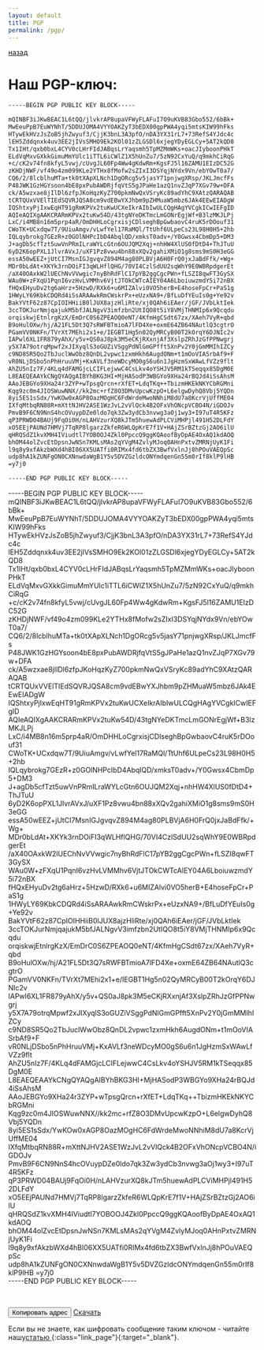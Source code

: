 ```yaml
---
layout: default
title: PGP
permalink: /pgp/
---
```


<a href="/contact/" class="link_page-no"><i class="icon fa fa-long-arrow-left"></i> назад</a>

# Наш PGP-ключ:

```html
-----BEGIN PGP PUBLIC KEY BLOCK-----

mQINBF3iJKwBEAC1L6tQQ/jlvkrAP8upaVFWyFLAFuI7O9uKVB83Gbo552/6bBk+
MwEeuPpB7EuWYNhT/5DDUJOMA4VYYOAKZyT3bEDX00gpPWA4yqi5mtsKIW99hFks
HTywEkHVzJsZoB5jhZwyuf3/CjjK3bnL3A3pfO/nDA3YX31rL7+73RefS4YJdc4c
lEH5Zddqnxk4uv3EE2jIVsSMHO9Ek2KOl01zZLGSDl6xjegYDyEGLCy+5AT2kQD8
Tx1IHt/qxb0bxL4CYV0cLHrFIdJABqsLrYaqsmh5TpMZMmWKs+oacJIyboonPHkT
ELdVqMxvGXkkGimuMmYUlc1iTTL6iCWlZ1X5hUnZu7/5zN92CxYuQ/q9mkhCiRqG
+c/cK2v74fn8kfyL5vwj/cUvgJL60Fp4Ww4gKdwRm+KgsFJ5l16ZAMU1EIzDC52G
zKHDjNWF/vf49o4zm099KLe2YTHx8fMofw2sZIxI3DSYqjNYdx9Vn/ebYOwT0a7/
CQ6/2/8lcblhuMTa+tk0tXApXLNch1DgORcg5v5jasY71pnjwgXRsp/JKLJmcfFs
P48JWK1GzHGYsoon4bE8pxPubAWDRjfqVtS5gJPaHe1azQ1nvZJqP7XGv79w+DFA
ck/A5wzxae8jIlDl6zfpJKoHqzKyZ700pkmNwQxVSryKc89adYhC9XAtzQARAQAB
tCRTQUxVVElTIEdSQVRJQSA8cm9vdEBwYXJhbm9pZHMuaW5mbz6JAk4EEwEIADgW
IQShtxyPjIxwEqHT91gRmKPVx2tuKwUCXeIkrAIbIwULCQgHAgYVCgkICwIEFgID
AQIeAQIXgAAKCRARmKPVx2tuKw54D/43tgNYeDKTmcLmGONrEgjWf+B3lzMKJLPj
LxC/i4MB8n16m5prp4aR/OmDHHLoCgrxisjCDlseghBpGwbaovC4ruK5rDOouf31
CWoTK+UCxdqw7T/9UiuAmgv/vLwfYel17RaMQl/TtUhf6ULpeCs23L98H0H5+2hb
IQLqybrokg7GEzR+z0GOlNHPcIbD4AbqlQD/xmksT0adv+/Y0Gwsx4CbmDp5+DM3
J+agDb5cfTzt5uwVnPRmILraWYLcGtn6OUJQM2Xqj+nhHW4XlUS0fDtD4+ThJTuU
6yD2K6opPXL1JlvrAVxJ/uXF1Pz8vwu4bn88xXQv2gahiXMiO1g8sms9mS0H3eGG
essA50wEEZ+jUtCI7MsnIGJgvqvZ894M4ag80PLBVjA6H0FrQ0jxJaBdFfk/+Wg+
MDr0bLdAt+XKYk3rnDOiFI3qWLHflQHG/70VI4CzlSdUU2sqWhY9E0WBRpdgerEt
/aX40OAxkW2lUEChNvVVwgic7nyBhRdFlC17pYB2ggCgcPWn+fLSZI8qwFT3GySX
WAu0W+zFXqU1PqnI6vzHvLVMMhv6VjtJTOkCWTcAIEY04A6LboiuwzmdY5i72nBX
fHQxEHyuDv2tg6aHrz+5HzwD/RXk6+u6MIZAlvi0VO5herB+E4hoseFpCr+PaS1g
1HWyLY69KbkCDQRd4iSsARAAwkRmCWskrPx+eUzxNA9+/BfLuDfYEuIs0g+Ye92v
BakYVtF62z87CpIOIHHiiB0lJUX8ajzHliRte/xj0QAh6iEAer/jGF/JVbLktIek
3ccTOKJurNmjqajukM5bfJALNgvV3imfzbn2UtIQO8t5iY8VMjTHNMIp6x9Qcqdu
orqiskwjEtnlrgKzX/EmDrC0S6ZPEAOQ0eNT/4KfmHgCSdt67zx/XAeh7VyR+qbd
B9oHulOXw/hj/A21FL5Dt3Q7sRWFBTmioA7lFD4Xe+oxmE64ZB64NAutlQ3cgtrO
PGamVV0NKFn/TVrXt7MEhi2x1+e/IEGBT1Hg5n02QyMRCyB00T2kOrqY6DJNIc2v
IAPwl6XL1FR879yAhX/y5v+QS0aJ8pk3M5eCKjRXxnjAf3XslpZRhJzGfPPNwgrj
y5X7A79otrqMpwf2xJIXyqlS3oGUZiVSggPdNlGmGPfft5XnPv2Y0jGmMMIhIZCy
c9ND8SR5Qo2TbJuclWwObz8QnDL2vpwc1zxmHkh6AugdONm+t1mOoVIASrbAf9+F
vR0NLjDSbo5nPhHruuVMj+KxAVLf3neWDcyMO0gS6u6n1JgHzmSxWAwLfVZz9flt
AhZU5nIz7F/4KLq4dFAMGjcLCIFLejwwC4CsLkv4oYSHJV5RM1kTSeqqx85DgM0E
L8EAEQEAAYkCNgQYAQgAIBYhBKG3HI+MjHASodP3WBGYo9XHa24rBQJd4iSsAhsM
AAoJEBGYo9XHa24r3ZYP+wTpsgQrcn+rXfET+LdqTKq++TbizmHKEkNKYCbRGMni
Kqg9zc0m4JIOSWuwNNX//kk2mc+rfZ8O3DMvUpcwKzpO+L6elgwDyhQ8Vbj5YQDn
8yi5ES1sSdx/YwKOw0xAGP8OazMOgHC6FdWrdeMwoNNhiM8dU7a8KcrVjUffME04
IXfqMtbqRN88R+mXttNJHV2ASE1WzJvL2vVlQck4B2OFxVhONcpVCBO4N/iGDOJv
PmvB9F6CN9NnS4hcOVuypDZe0ldo7qk3Zw3ydCb3nvwg3aOj1wy3+I97uT4R5KFz
qP3PRWD04BAUj9FqOi0H/nLAHVzurXQ8kJTm5huewAdPLCViMHPjl491H52DLFdY
xO5EEjPAUNd7HMVj7TqRP8lgarzZkfeR6WLQpKrE7f1V+HAjZSrBZtzGj2AO6ilU
qHRQSdZ1kvXMH4IViudtl7YOBOOJ4Zkl0PpccQ9ggKQAoofByDpAE4OxAQ1kdAOQ
bhOM44olZvcEtDpsnJwNSn7KMLsMAs2qYVgM4ZvlyMJoq0AHnPxtvZMRNjUyK1Fi
l9q8y9xfAkzbWXd4hBI06XX5UATfi0RIMx4fd6tbZX3BwfVxlnJj8hPOuVAEQpSc
udp8hA1kZUNFgON0CXNnwdaWgB1Y5v5DVZGzldcONYmdqenGn55m0rIf8klP9lHB
=y7j0

-----END PGP PUBLIC KEY BLOCK-----
```
<div id="code">
-----BEGIN PGP PUBLIC KEY BLOCK-----
<br>
mQINBF3iJKwBEAC1L6tQQ/jlvkrAP8upaVFWyFLAFuI7O9uKVB83Gbo552/6bBk+
MwEeuPpB7EuWYNhT/5DDUJOMA4VYYOAKZyT3bEDX00gpPWA4yqi5mtsKIW99hFks
HTywEkHVzJsZoB5jhZwyuf3/CjjK3bnL3A3pfO/nDA3YX31rL7+73RefS4YJdc4c
lEH5Zddqnxk4uv3EE2jIVsSMHO9Ek2KOl01zZLGSDl6xjegYDyEGLCy+5AT2kQD8
Tx1IHt/qxb0bxL4CYV0cLHrFIdJABqsLrYaqsmh5TpMZMmWKs+oacJIyboonPHkT
ELdVqMxvGXkkGimuMmYUlc1iTTL6iCWlZ1X5hUnZu7/5zN92CxYuQ/q9mkhCiRqG
+c/cK2v74fn8kfyL5vwj/cUvgJL60Fp4Ww4gKdwRm+KgsFJ5l16ZAMU1EIzDC52G
zKHDjNWF/vf49o4zm099KLe2YTHx8fMofw2sZIxI3DSYqjNYdx9Vn/ebYOwT0a7/
CQ6/2/8lcblhuMTa+tk0tXApXLNch1DgORcg5v5jasY71pnjwgXRsp/JKLJmcfFs
P48JWK1GzHGYsoon4bE8pxPubAWDRjfqVtS5gJPaHe1azQ1nvZJqP7XGv79w+DFA
ck/A5wzxae8jIlDl6zfpJKoHqzKyZ700pkmNwQxVSryKc89adYhC9XAtzQARAQAB
tCRTQUxVVElTIEdSQVRJQSA8cm9vdEBwYXJhbm9pZHMuaW5mbz6JAk4EEwEIADgW
IQShtxyPjIxwEqHT91gRmKPVx2tuKwUCXeIkrAIbIwULCQgHAgYVCgkICwIEFgID
AQIeAQIXgAAKCRARmKPVx2tuKw54D/43tgNYeDKTmcLmGONrEgjWf+B3lzMKJLPj
LxC/i4MB8n16m5prp4aR/OmDHHLoCgrxisjCDlseghBpGwbaovC4ruK5rDOouf31
CWoTK+UCxdqw7T/9UiuAmgv/vLwfYel17RaMQl/TtUhf6ULpeCs23L98H0H5+2hb
IQLqybrokg7GEzR+z0GOlNHPcIbD4AbqlQD/xmksT0adv+/Y0Gwsx4CbmDp5+DM3
J+agDb5cfTzt5uwVnPRmILraWYLcGtn6OUJQM2Xqj+nhHW4XlUS0fDtD4+ThJTuU
6yD2K6opPXL1JlvrAVxJ/uXF1Pz8vwu4bn88xXQv2gahiXMiO1g8sms9mS0H3eGG
essA50wEEZ+jUtCI7MsnIGJgvqvZ894M4ag80PLBVjA6H0FrQ0jxJaBdFfk/+Wg+
MDr0bLdAt+XKYk3rnDOiFI3qWLHflQHG/70VI4CzlSdUU2sqWhY9E0WBRpdgerEt
/aX40OAxkW2lUEChNvVVwgic7nyBhRdFlC17pYB2ggCgcPWn+fLSZI8qwFT3GySX
WAu0W+zFXqU1PqnI6vzHvLVMMhv6VjtJTOkCWTcAIEY04A6LboiuwzmdY5i72nBX
fHQxEHyuDv2tg6aHrz+5HzwD/RXk6+u6MIZAlvi0VO5herB+E4hoseFpCr+PaS1g
1HWyLY69KbkCDQRd4iSsARAAwkRmCWskrPx+eUzxNA9+/BfLuDfYEuIs0g+Ye92v
BakYVtF62z87CpIOIHHiiB0lJUX8ajzHliRte/xj0QAh6iEAer/jGF/JVbLktIek
3ccTOKJurNmjqajukM5bfJALNgvV3imfzbn2UtIQO8t5iY8VMjTHNMIp6x9Qcqdu
orqiskwjEtnlrgKzX/EmDrC0S6ZPEAOQ0eNT/4KfmHgCSdt67zx/XAeh7VyR+qbd
B9oHulOXw/hj/A21FL5Dt3Q7sRWFBTmioA7lFD4Xe+oxmE64ZB64NAutlQ3cgtrO
PGamVV0NKFn/TVrXt7MEhi2x1+e/IEGBT1Hg5n02QyMRCyB00T2kOrqY6DJNIc2v
IAPwl6XL1FR879yAhX/y5v+QS0aJ8pk3M5eCKjRXxnjAf3XslpZRhJzGfPPNwgrj
y5X7A79otrqMpwf2xJIXyqlS3oGUZiVSggPdNlGmGPfft5XnPv2Y0jGmMMIhIZCy
c9ND8SR5Qo2TbJuclWwObz8QnDL2vpwc1zxmHkh6AugdONm+t1mOoVIASrbAf9+F
vR0NLjDSbo5nPhHruuVMj+KxAVLf3neWDcyMO0gS6u6n1JgHzmSxWAwLfVZz9flt
AhZU5nIz7F/4KLq4dFAMGjcLCIFLejwwC4CsLkv4oYSHJV5RM1kTSeqqx85DgM0E
L8EAEQEAAYkCNgQYAQgAIBYhBKG3HI+MjHASodP3WBGYo9XHa24rBQJd4iSsAhsM
AAoJEBGYo9XHa24r3ZYP+wTpsgQrcn+rXfET+LdqTKq++TbizmHKEkNKYCbRGMni
Kqg9zc0m4JIOSWuwNNX//kk2mc+rfZ8O3DMvUpcwKzpO+L6elgwDyhQ8Vbj5YQDn
8yi5ES1sSdx/YwKOw0xAGP8OazMOgHC6FdWrdeMwoNNhiM8dU7a8KcrVjUffME04
IXfqMtbqRN88R+mXttNJHV2ASE1WzJvL2vVlQck4B2OFxVhONcpVCBO4N/iGDOJv
PmvB9F6CN9NnS4hcOVuypDZe0ldo7qk3Zw3ydCb3nvwg3aOj1wy3+I97uT4R5KFz
qP3PRWD04BAUj9FqOi0H/nLAHVzurXQ8kJTm5huewAdPLCViMHPjl491H52DLFdY
xO5EEjPAUNd7HMVj7TqRP8lgarzZkfeR6WLQpKrE7f1V+HAjZSrBZtzGj2AO6ilU
qHRQSdZ1kvXMH4IViudtl7YOBOOJ4Zkl0PpccQ9ggKQAoofByDpAE4OxAQ1kdAOQ
bhOM44olZvcEtDpsnJwNSn7KMLsMAs2qYVgM4ZvlyMJoq0AHnPxtvZMRNjUyK1Fi
l9q8y9xfAkzbWXd4hBI06XX5UATfi0RIMx4fd6tbZX3BwfVxlnJj8hPOuVAEQpSc
udp8hA1kZUNFgON0CXNnwdaWgB1Y5v5DVZGzldcONYmdqenGn55m0rIf8klP9lHB
=y7j0
<br>
-----END PGP PUBLIC KEY BLOCK-----
</div>
<p class="buttons">
<br>
</p>
<button class="glo" id="copy">Копировать адрес</button>
<a href="/downloads/A1B71C8F8C8C7012A1D3F7581198A3D5C76B6E2B.asc" class="glo_a">Скачать</a>

Если вы не знаете, как шифровать сообщение таким ключом - читайте нашу[статью <i class="fa fa-external-link"></i>](/what-is-gpg-pgp-encryption "Что такое PGP/GPG-шифрование?"){:class="link_page"}{:target="_blank"}.
